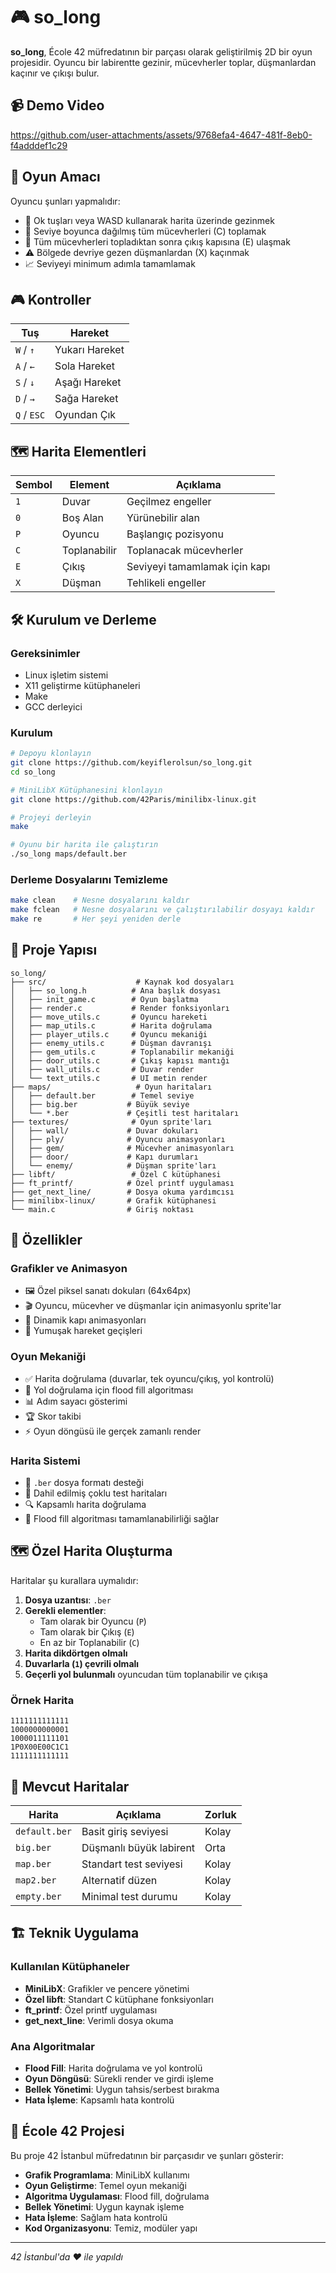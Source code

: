 # 🎮 so_long

**so_long**, École 42 müfredatının bir parçası olarak geliştirilmiş 2D bir oyun projesidir. Oyuncu bir labirentte gezinir, mücevherler toplar, düşmanlardan kaçınır ve çıkışı bulur.

## 📹 Demo Video

https://github.com/user-attachments/assets/9768efa4-4647-481f-8eb0-f4adddef1c29

## 🎯 Oyun Amacı

Oyuncu şunları yapmalıdır:
- 🏃 Ok tuşları veya WASD kullanarak harita üzerinde gezinmek
- 💎 Seviye boyunca dağılmış tüm mücevherleri (C) toplamak
- 🚪 Tüm mücevherleri topladıktan sonra çıkış kapısına (E) ulaşmak
- ⚠️ Bölgede devriye gezen düşmanlardan (X) kaçınmak
- 📈 Seviyeyi minimum adımla tamamlamak

## 🎮 Kontroller

| Tuş | Hareket |
|-----|---------|
| `W` / `↑` | Yukarı Hareket |
| `A` / `←` | Sola Hareket |
| `S` / `↓` | Aşağı Hareket |
| `D` / `→` | Sağa Hareket |
| `Q` / `ESC` | Oyundan Çık |

## 🗺️ Harita Elementleri

| Sembol | Element | Açıklama |
|--------|---------|----------|
| `1` | Duvar | Geçilmez engeller |
| `0` | Boş Alan | Yürünebilir alan |
| `P` | Oyuncu | Başlangıç pozisyonu |
| `C` | Toplanabilir | Toplanacak mücevherler |
| `E` | Çıkış | Seviyeyi tamamlamak için kapı |
| `X` | Düşman | Tehlikeli engeller |

## 🛠️ Kurulum ve Derleme

### Gereksinimler
- Linux işletim sistemi
- X11 geliştirme kütüphaneleri
- Make
- GCC derleyici

### Kurulum
```bash
# Depoyu klonlayın
git clone https://github.com/keyiflerolsun/so_long.git
cd so_long

# MiniLibX Kütüphanesini klonlayın
git clone https://github.com/42Paris/minilibx-linux.git

# Projeyi derleyin
make

# Oyunu bir harita ile çalıştırın
./so_long maps/default.ber
```

### Derleme Dosyalarını Temizleme
```bash
make clean    # Nesne dosyalarını kaldır
make fclean   # Nesne dosyalarını ve çalıştırılabilir dosyayı kaldır
make re       # Her şeyi yeniden derle
```

## 📁 Proje Yapısı

```
so_long/
├── src/                    # Kaynak kod dosyaları
│   ├── so_long.h          # Ana başlık dosyası
│   ├── init_game.c        # Oyun başlatma
│   ├── render.c           # Render fonksiyonları
│   ├── move_utils.c       # Oyuncu hareketi
│   ├── map_utils.c        # Harita doğrulama
│   ├── player_utils.c     # Oyuncu mekaniği
│   ├── enemy_utils.c      # Düşman davranışı
│   ├── gem_utils.c        # Toplanabilir mekaniği
│   ├── door_utils.c       # Çıkış kapısı mantığı
│   ├── wall_utils.c       # Duvar render
│   └── text_utils.c       # UI metin render
├── maps/                   # Oyun haritaları
│   ├── default.ber        # Temel seviye
│   ├── big.ber           # Büyük seviye
│   └── *.ber             # Çeşitli test haritaları
├── textures/              # Oyun sprite'ları
│   ├── wall/             # Duvar dokuları
│   ├── ply/              # Oyuncu animasyonları
│   ├── gem/              # Mücevher animasyonları
│   ├── door/             # Kapı durumları
│   └── enemy/            # Düşman sprite'ları
├── libft/                 # Özel C kütüphanesi
├── ft_printf/            # Özel printf uygulaması
├── get_next_line/        # Dosya okuma yardımcısı
├── minilibx-linux/       # Grafik kütüphanesi
└── main.c                # Giriş noktası
```

## 🎨 Özellikler

### Grafikler ve Animasyon
- 🖼️ Özel piksel sanatı dokuları (64x64px)
- 🎬 Oyuncu, mücevher ve düşmanlar için animasyonlu sprite'lar
- 🚪 Dinamik kapı animasyonları
- 💫 Yumuşak hareket geçişleri

### Oyun Mekaniği
- ✅ Harita doğrulama (duvarlar, tek oyuncu/çıkış, yol kontrolü)
- 🔄 Yol doğrulama için flood fill algoritması
- 📊 Adım sayacı gösterimi
- 🏆 Skor takibi
- ⚡ Oyun döngüsü ile gerçek zamanlı render

### Harita Sistemi
- 📝 `.ber` dosya formatı desteği
- 🧪 Dahil edilmiş çoklu test haritaları
- 🔍 Kapsamlı harita doğrulama
- 🌊 Flood fill algoritması tamamlanabilirliği sağlar

## 🗺️ Özel Harita Oluşturma

Haritalar şu kurallara uymalıdır:
1. **Dosya uzantısı**: `.ber`
2. **Gerekli elementler**: 
   - Tam olarak bir Oyuncu (`P`)
   - Tam olarak bir Çıkış (`E`)
   - En az bir Toplanabilir (`C`)
3. **Harita dikdörtgen olmalı**
4. **Duvarlarla (`1`) çevrili olmalı**
5. **Geçerli yol bulunmalı** oyuncudan tüm toplanabilir ve çıkışa

### Örnek Harita
```
1111111111111
1000000000001
1000011111101
1P0X00E00C1C1
1111111111111
```

## 🧪 Mevcut Haritalar

| Harita | Açıklama | Zorluk |
|--------|----------|--------|
| `default.ber` | Basit giriş seviyesi | Kolay |
| `big.ber` | Düşmanlı büyük labirent | Orta |
| `map.ber` | Standart test seviyesi | Kolay |
| `map2.ber` | Alternatif düzen | Kolay |
| `empty.ber` | Minimal test durumu | Kolay |

## 🏗️ Teknik Uygulama

### Kullanılan Kütüphaneler
- **MiniLibX**: Grafikler ve pencere yönetimi
- **Özel libft**: Standart C kütüphane fonksiyonları
- **ft_printf**: Özel printf uygulaması
- **get_next_line**: Verimli dosya okuma

### Ana Algoritmalar
- **Flood Fill**: Harita doğrulama ve yol kontrolü
- **Oyun Döngüsü**: Sürekli render ve girdi işleme
- **Bellek Yönetimi**: Uygun tahsis/serbest bırakma
- **Hata İşleme**: Kapsamlı hata kontrolü

## 🤝 École 42 Projesi

Bu proje 42 İstanbul müfredatının bir parçasıdır ve şunları gösterir:
- **Grafik Programlama**: MiniLibX kullanımı
- **Oyun Geliştirme**: Temel oyun mekaniği
- **Algoritma Uygulaması**: Flood fill, doğrulama
- **Bellek Yönetimi**: Uygun kaynak işleme
- **Hata İşleme**: Sağlam hata kontrolü
- **Kod Organizasyonu**: Temiz, modüler yapı

---

*42 İstanbul'da ❤️ ile yapıldı*
